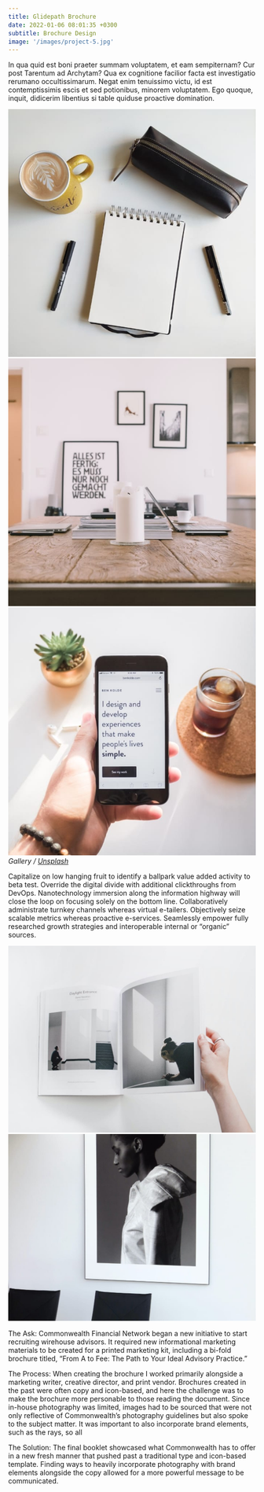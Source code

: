 ```yaml
---
title: Glidepath Brochure
date: 2022-01-06 08:01:35 +0300
subtitle: Brochure Design
image: '/images/project-5.jpg'
---
```


In qua quid est boni praeter summam voluptatem, et eam sempiternam? Cur post Tarentum ad Archytam? Qua ex cognitione facilior facta est investigatio rerumano occultissimarum. Negat enim tenuissimo victu, id est contemptissimis escis et sed potionibus, minorem voluptatem. Ego quoque, inquit, didicerim libentius si table quiduse proactive domination.

<div class="gallery-box">
  <div class="gallery">
    <img src="/images/project-example-1.jpg" loading="lazy" alt="Project">
    <img src="/images/project-example-2.jpg" loading="lazy" alt="Project">
    <img src="/images/project-example-3.jpg" loading="lazy" alt="Project">
  </div>
  <em>Gallery / <a href="https://unsplash.com/" target="_blank">Unsplash</a></em>
</div>

Capitalize on low hanging fruit to identify a ballpark value added activity to beta test. Override the digital divide with additional clickthroughs from DevOps. Nanotechnology immersion along the information highway will close the loop on focusing solely on the bottom line. Collaboratively administrate turnkey channels whereas virtual e-tailers. Objectively seize scalable metrics whereas proactive e-services. Seamlessly empower fully researched growth strategies and interoperable internal or “organic” sources.

<div class="gallery-box">
  <div class="gallery">
    <img src="/images/project-example-4.jpg" loading="lazy" alt="Project">
    <img src="/images/project-example-5.jpg" loading="lazy" alt="Project">
  </div>
</div>

The Ask: Commonwealth Financial Network began a new initiative to start recruiting wirehouse advisors. It required new informational marketing materials to be created for a printed marketing kit, including a bi-fold brochure titled, “From A to Fee: The Path to Your Ideal Advisory Practice.”

The Process: When creating the brochure I worked primarily alongside a marketing writer, creative director, and print vendor. Brochures created in the past were often copy and icon-based, and here the challenge was to make the brochure more personable to those reading the document. Since in-house photography was limited, images had to be sourced that were not only reflective of Commonwealth’s photography guidelines but also spoke to the subject matter. It was important to also incorporate brand elements, such as the rays, so all 

The Solution: The final booklet showcased what Commonwealth has to offer in a new fresh manner that pushed past a traditional type and icon-based template. Finding ways to heavily incorporate photography with brand elements alongside the copy allowed for a more powerful message to be communicated.